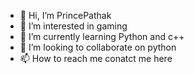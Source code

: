 - 👋 Hi, I’m PrincePathak
- 👀 I’m interested in gaming
- 🌱 I’m currently learning Python and c++
- 💞️ I’m looking to collaborate on python
- 📫 How to reach me conatct me here

<!---
Prince05Pathak/Prince05Pathak is a ✨ special ✨ repository because its `README.md` (this file) appears on your GitHub profile.
You can click the Preview link to take a look at your changes.
--->
